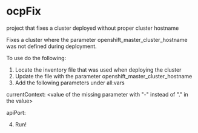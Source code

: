 # ocpFix
project that fixes a cluster deployed without proper cluster hostname



Fixes a cluster where the parameter openshift_master_cluster_hostname was not defined during deployment.

To use do the following:

1. Locate the inventory file that was used when deploying the cluster
2. Update the file with the parameter openshift_master_cluster_hostname
3. Add the following parameters under all:vars

  currentContext: <value of the missing parameter with "-" instead of "." in the value>

  apiPort: <master API port>

4. Run!

